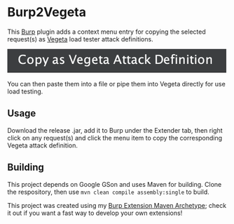 # Burp2Vegeta

This [Burp](https://portswigger.net/burp) plugin adds a context menu entry for copying the selected request(s) as [Vegeta](https://github.com/tsenart/vegeta) load tester attack definitions.

![Screenshot showing the "Copy as Vegeta Attack Definition" context menu entry](img/screenshot.png)

You can then paste them into a file or pipe them into Vegeta directly for use load testing.

## Usage

Download the release .jar, add it to Burp under the Extender tab, then right click on any request(s) and click the menu item to copy the corresponding Vegeta attack definition.

## Building

This project depends on Google GSon and uses Maven for building. Clone the respository, then use `mvn clean compile assembly:single` to build. 

This project was created using my [Burp Extension Maven Archetype](https://github.com/ise-spolansky/burp-extension-maven-archetype); check it out if you want a fast way to develop your own extensions!
